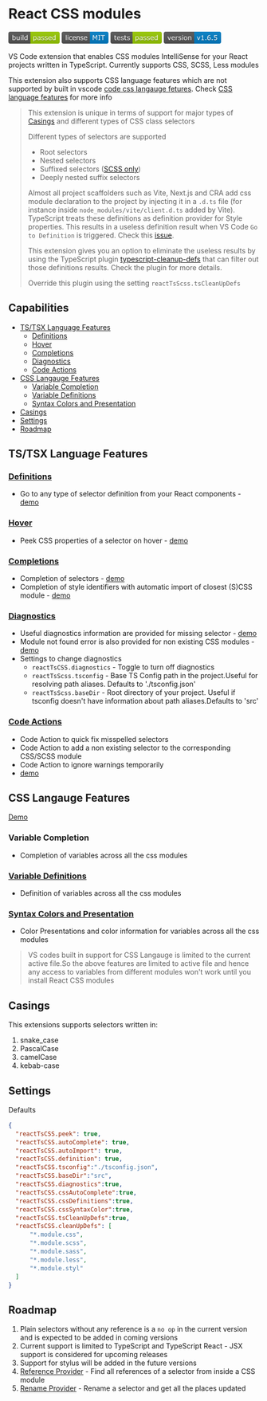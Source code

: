 <h1>React CSS modules</h1>

<img height="24"  src="images/build.png" /> <a href="https://github.com/Viijay-Kr/react-ts-css/blob/main/LICENSE" target="__blank"><img src="images/license.png" height="24" /></a> <img src="images/tests.png" height="24" />
<a href="https://marketplace.visualstudio.com/items?itemName=viijay-kr.react-ts-css" target="__blank"><img height="24" src="images/version.png" /></a>

VS Code extension that enables CSS modules IntelliSense for your React projects written in TypeScript.
Currently supports CSS, SCSS, Less modules 

This extension also supports CSS language features which are not supported by built in vscode [code css langauge fetures](https://github.com/microsoft/vscode-css-languageservice). Check [CSS language features](#css-langauge-features) for more info

> This extension is unique in terms of support for major types of [Casings](#casings) and different types of CSS class selectors
> 
> Different types of selectors are supported
> - Root selectors
> - Nested selectors
> - Suffixed selectors ([SCSS only](https://sass-lang.com/documentation/style-rules/parent-selector#adding-suffixes))
> - Deeply nested suffix selectors
>
> Almost all project scaffolders such as Vite, Next.js and CRA add css module declaration to the project by injecting it in a `.d.ts` file (for instance inside `node_modules/vite/client.d.ts` added by Vite). TypeScript treats these definitions as definition provider for Style properties. This results in a useless definition result when VS Code `Go to Definition` is triggered. Check this [issue](https://github.com/Viijay-Kr/react-ts-css/issues/68).
> 
> This extension gives you an option to eliminate the useless results by using the TypeScript plugin [typescript-cleanup-defs](https://www.npmjs.com/package/typescript-cleanup-definitions) that can filter out those definitions results. Check the plugin for more details.
>
> Override this plugin using the setting `reactTsScss.tsCleanUpDefs`


<h2>Capabilities</h2>

- [TS/TSX Language Features](#tstsx-language-features)
  - [Definitions](#definitions)
  - [Hover](#hover)
  - [Completions](#completions)
  - [Diagnostics](#diagnostics)
  - [Code Actions](#code-actions)
- [CSS Langauge Features](#css-langauge-features)
  - [Variable Completion](#variable-completion)
  - [Variable Definitions](#variable-definitions)
  - [Syntax Colors and Presentation](#syntax-colors-and-presentation)
- [Casings](#casings)
- [Settings](#settings)
- [Roadmap](#roadmap)

## TS/TSX Language Features
### [Definitions](https://code.visualstudio.com/api/references/vscode-api#DefinitionProvider)

- Go to any type of selector definition from your React components - [demo](https://github.com/Viijay-Kr/react-ts-css/tree/main/assets/definitions.gif)

### [Hover](https://code.visualstudio.com/api/references/vscode-api#HoverProvider)

- Peek CSS properties of a selector on hover - [demo](https://github.com/Viijay-Kr/react-ts-css/tree/main/assets/hover.gif)

### [Completions](https://code.visualstudio.com/api/references/vscode-api#HoverProvider)

- Completion of selectors - [demo](https://github.com/Viijay-Kr/react-ts-css/tree/main/assets/autocomplete.gif)
- Completion of style identifiers with automatic import of closest (S)CSS module - [demo](https://github.com/Viijay-Kr/react-ts-css/tree/main/assets/auto-import.gif)

### [Diagnostics](https://microsoft.github.io/language-server-protocol/specifications/lsp/3.17/specification/#diagnostic)
- Useful diagnostics information are provided for missing selector - [demo](https://github.com/Viijay-Kr/react-ts-css/tree/main/assets/missing-selector.png)
- Module not found error is also provided for non existing CSS modules - [demo](https://github.com/Viijay-Kr/react-ts-css/tree/main/assets/missing-module.png)
- Settings to change diagnostics
  - `reactTsCSS.diagnostics` - Toggle to turn off diagnostics
  - `reactTsScss.tsconfig` - Base TS Config path in the project.Useful for resolving path aliases. Defaults to './tsconfig.json'
  - `reactTsScss.baseDir` - Root directory of your project. Useful if tsconfig doesn't have information about path aliases.Defaults to 'src'

### [Code Actions](https://code.visualstudio.com/docs/editor/refactoring#_code-actions-quick-fixes-and-refactorings)

- Code Action to quick fix misspelled selectors
- Code Action to add a non existing selector to the corresponding CSS/SCSS module
- Code Action to ignore warnings temporarily
- [demo](https://github.com/Viijay-Kr/react-ts-css/tree/main/assets/code-actions.gif)

## CSS Langauge Features
 [Demo](https://github.com/Viijay-Kr/react-ts-css/tree/main/assets/css-variables.gif)
### Variable Completion
- Completion of variables across all the css modules 
### [Variable Definitions](https://code.visualstudio.com/docs/languages/css#_go-to-declaration-and-find-references) 
- Definition of variables across all the css modules
### [Syntax Colors and Presentation](https://code.visualstudio.com/docs/languages/css#_syntax-coloring-color-preview)
- Color Presentations and color information for variables across all the css modules

> VS codes built in support for CSS Langauge is limited to the current active file.So the above features are limited to active file and hence any access to variables from different modules won't work until you install React CSS modules
## Casings

This extensions supports selectors written in:

1. snake_case
2. PascalCase
3. camelCase 
4. kebab-case

## Settings

Defaults

```json
{
  "reactTsCSS.peek": true, 
  "reactTsCSS.autoComplete": true, 
  "reactTsCSS.autoImport": true, 
  "reactTsCSS.definition": true, 
  "reactTsCSS.tsconfig":"./tsconfig.json", 
  "reactTsCSS.baseDir":"src", 
  "reactTsCSS.diagnostics":true, 
  "reactTsCSS.cssAutoComplete":true, 
  "reactTsCSS.cssDefinitions":true, 
  "reactTsCSS.cssSyntaxColor":true, 
  "reactTsCSS.tsCleanUpDefs":true, 
  "reactTsCSS.cleanUpDefs": [
      "*.module.css",
      "*.module.scss",
      "*.module.sass",
      "*.module.less",
      "*.module.styl"
  ]
}
```

## Roadmap

1. Plain selectors without any reference is a `no op` in the current version and is expected to be added in coming versions
2. Current support is limited to TypeScript and TypeScript React - JSX support is considered for upcoming releases
3. Support for stylus will be added in the future versions
4. [Reference Provider](https://code.visualstudio.com/api/references/vscode-api#ReferenceProvider) - Find all references of a selector from inside a CSS module
5. [Rename Provider](https://code.visualstudio.com/api/references/vscode-api#RenameProvider) - Rename a selector and get all the places updated
